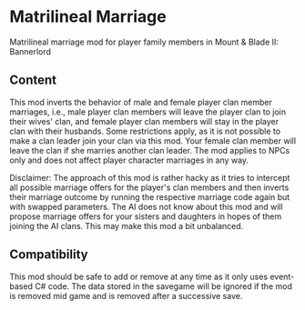 # Matrilineal Marriage
Matrilineal marriage mod for player family members in Mount &amp; Blade II: Bannerlord

## Content
This mod inverts the behavior of male and female player clan member marriages, i.e., male player clan members will leave the player clan to join their wives' clan, and female player clan members will stay in the player clan with their husbands. Some restrictions apply, as it is not possible to make a clan leader join your clan via this mod. Your female clan member will leave the clan if she marries another clan leader. The mod applies to NPCs only and does not affect player character marriages in any way.

Disclaimer: The approach of this mod is rather hacky as it tries to intercept all possible marriage offers for the player's clan members and then inverts their marriage outcome by running the respective marriage code again but with swapped parameters. The AI does not know about this mod and will propose marriage offers for your sisters and daughters in hopes of them joining the AI clans. This may make this mod a bit unbalanced.

## Compatibility
This mod should be safe to add or remove at any time as it only uses event-based C# code. The data stored in the savegame will be ignored if the mod is removed mid game and is removed after a successive save.
